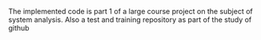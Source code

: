 The implemented code is part 1 of a large course project on the subject of system analysis. 
Also a test and training repository as part of the study of github

